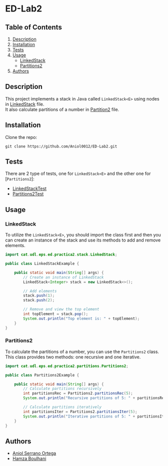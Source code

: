# ED-Lab2

## Table of Contents
1. [Description](#description)
2. [Installation](#installation)
3. [Tests](#tests)
4. [Usage](#usage)
    - [LinkedStack](#linkedstack)
    - [Partitions2](#partitions2)
5. [Authors](#authors)


## Description

This project implements a stack in Java called `LinkedStack<E>` using nodes in [LinkedStack](src/main/java/cat/udl/eps/ed/practica2/stack/LinkedStack.java) file. <br>
It also calculate partitions of a number in [Partition2](src/main/java/cat/udl/eps/ed/practica2/partitions/Partitions2.java) file.

## Installation
Clone the repo:

````shell
git clone https://github.com/Aniol0012/ED-Lab2.git
````


## Tests

There are 2 type of tests, one for `LinkedStack<E>` and the other one for [`Partitions2`]:

- [LinkedStackTest](src/test/java/cat/udl/eps/ed/practica2/stack/LinkedStackTest.java)
- [Partitions2Test](src/test/java/cat/udl/eps/ed/practica2/partitions/Partitions2Test.java)

## Usage
### LinkedStack
To utilize the `LinkedStack<E>`, you should import the class first and then you can create an instance of the stack and use its methods to add and remove elements.

````java
import cat.udl.eps.ed.practica2.stack.LinkedStack;

public class LinkedStackExample {

    public static void main(String[] args) {
        // Create an instance of LinkedStack
        LinkedStack<Integer> stack = new LinkedStack<>();

        // Add elements
        stack.push(1);
        stack.push(2);

        // Remove and view the top element
        int topElement = stack.pop();
        System.out.println("Top element is: " + topElement);
    }
}
````

### Partitions2
To calculate the partitions of a number, you can use the `Partitions2` class. This class provides two methods: one recursive and one iterative.

````java
import cat.udl.eps.ed.practica2.partitions.Partitions2;

public class Partitions2Example {

    public static void main(String[] args) {
        // Calculate partitions recursively
        int partitionsRec = Partitions2.partitionsRec(5);
        System.out.println("Recursive partitions of 5: " + partitionsRec);

        // Calculate partitions iteratively
        int partitionsIter = Partitions2.partitionsIter(5);
        System.out.println("Iterative partitions of 5: " + partitionsIter);
    }
}
````


## Authors
- [Aniol Serrano Ortega](https://github.com/Aniol0012)
- [Hamza Boulhani](https://github.com/Jamshaa)
